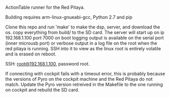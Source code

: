 ActionTable runner for the Red Pitaya.

Building requires arm-linux-gnueabi-gcc, Python 2.7 and pip

Clone this repo and run 'make' to make the dsp, server, and download the os.
copy everything from build/ to the SD card.
The server will start up on ip 192.168.1.100 port 7000 on boot
logging output is available on the serial port (inner microusb port) or verbose
output in a log file on the root when the red pitaya is running. SSH into it to view
as the linux root is entirely volatile and is erased on reboot.

SSH: root@192.168.1.100, password root.

If connecting with cockpit fails with a timeout error, this is probably because
the versions of Pyro on the cockpit machine and the Red Pitaya do not match.
Update the Pyro version retreived in the Makefile to the one running on cockpit
and rebuild the SD card.
